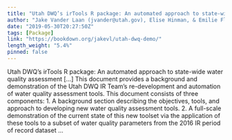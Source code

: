 ```yaml
---
title: "Utah DWQ’s irTools R package: An automated approach to state-wide water quality assessment"
author: "Jake Vander Laan (jvander@utah.gov), Elise Hinman, & Emilie Flemer, Utah Division of Water Quality"
date: "2019-05-30T20:27:50Z"
tags: [Package]
link: "https://bookdown.org/jakevl/utah-dwq-demo/"
length_weight: "5.4%"
pinned: false
---
```


Utah DWQ’s irTools R package: An automated approach to state-wide water quality assessment [...] This document provides a background and demonstration of the Utah DWQ IR Team’s re-development and automation of water quality assessment tools. This document consists of three components: 1. A background section describing the objectives, tools, and approach to developing new water quality assessment tools. 2. A full-scale demonstration of the current state of this new toolset via the application of these tools to a subset of water quality parameters from the 2016 IR period of record dataset ...
